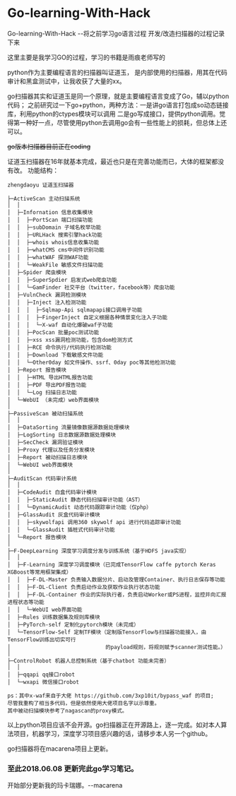 # Go-learning-With-Hack
Go-learning-With-Hack --将之前学习go语言过程 开发/改造扫描器的过程记录下来

这里主要是我学习GO的过程，学习的书籍是雨痕老师写的

python作为主要编程语言的扫描器叫证道玉，
是内部使用的扫描器，用其在代码审计和黑盒测试中，让我收获了大量的xx。

go扫描器其实和证道玉是同一个原理，就是主要编程语言变成了Go，辅以python代码；
之前研究过一下go+python，两种方法：一是讲go语言打包成so动态链接库，利用python的ctypes模块可以调用
二是go写成接口，提供python调用。觉得第一种好一点，尽管使用python去调用go会有一些性能上的损耗，但总体上还可以。

<del>go版本扫描器目前正在coding</del>

证道玉扫描器在16年就基本完成，最近也只是在完善功能而已，大体的框架都没有改。
功能结构：
```
zhengdaoyu 证道玉扫描器

├─ActiveScan 主动扫描系统
│  │
│  ├─Infornation 信息收集模块
│  │  ├─PortScan 端口扫描功能
│  │  ├─subDomain 子域名枚举功能
│  │  ├─URLHack 搜索引擎hack功能
│  │  ├─whois whois信息收集功能
│  │  ├─whatCMS cms中间件识别功能
│  │  ├─whatWAF 探测WAF功能
│  │  └─WeakFile 敏感文件扫描功能
│  ├─Spider 爬虫模块
│  │  ├─SuperSpdier 启发式web爬虫功能
│  │  └─GamFinder 社交平台（twitter，facebook等）爬虫功能
│  ├─VulnCheck 漏洞检测模块
│  │  ├─Inject 注入检测功能
│  │  │  ├─Sqlmap-Api sqlmapapi接口调用子功能
│  │  │  ├─FingerInject 自定义根据各种情景变化注入子功能
│  │  │  └─X-waf 自动化爆破waf子功能
│  │  ├─PocScan 批量poc测试功能
│  │  ├─xss xss漏洞检测功能，包含dom检测方式
│  │  ├─RCE 命令执行/代码执行检测功能
│  │  ├─Download 下载敏感文件功能
│  │  └─Other0day 如文件操作、ssrf、0day poc等其他检测功能
│  ├─Report 报告模块
│  │  ├─HTML 导出HTML报告功能
│  │  ├─PDF 导出PDF报告功能
│  │  └─Log 扫描日志功能
│  └─WebUI （未完成）web界面模块
│
├─PassiveScan 被动扫描系统
│  │
│  ├─DataSorting 流量镜像数据源数据处理模块
│  ├─LogSorting 日志数据源数据处理模块
│  ├─SecCheck 漏洞验证模块
│  ├─Proxy 代理以及任务分发模块
│  ├─Report 被动扫描日志模块
│  └─WebUI web界面模块
│
├─AuditScan 代码审计系统
│  │
│  ├─CodeAudit 白盒代码审计模块
│  │  ├─StaticAudit 静态代码扫描审计功能（AST）
│  │  └─DynamicAudit 动态代码跟踪审计功能（仅php）
│  ├─GlassAudit 灰盒代码审计模块
│  │  ├─skywolfapi 调用360 skywolf api 进行代码追踪审计功能
│  │  └─GlassAudit 插桩式代码审计功能
│  └─Report 报告模块
│
├─F-DeepLearning 深度学习调度分发与训练系统（基于HDFS java实现）
│  │
│  ├─F-Learning 深度学习调度模块（已完成TensorFlow caffe pytorch Keras XGBoost等常用框架集成）
│  │  ├─F-DL-Master 负责输入数据分片、启动及管理Container、执行日志保存等功能
│  │  ├─F-DL-Client 负责启动作业及获取作业执行状态功能
│  │  ├─F-DL-Container 作业的实际执行者，负责启动Worker或PS进程，监控并向汇报进程状态等功能
│  │  └─WebUI web界面功能
│  ├─Rules 训练数据集及规则库模块
│  ├─PyTorch-self 定制化pytorch模块（未完成）
│  └─TensorFlow-Self 定制TF模块（定制版TensorFlow与扫描器功能接入，由TensorFlow训练出切实可行
│                              的payload规则，将规则赋予scanner测试性能。）
│
├─ControlRobot 机器人总控制系统（基于chatbot 功能未完善）
│  │
│  ├─qqapi qq接口robot
│  └─wxapi 微信接口robot

ps：其中x-waf来自于大佬 https://github.com/3xp10it/bypass_waf 的项目;
尽管我重构了相当多代码，但是依然使用大佬项目名字以示尊重。
其中被动扫描模块参考了nagascan的proxy模式。
```

以上python项目应该不会开源。go扫描器正在开源路上，逐一完成。如对本人算法项目，机器学习，深度学习项目感兴趣的话，请移步本人另一个github。

go扫描器将在macarena项目上更新。

### 至此2018.06.08 更新完此go学习笔记。
开始部分更新我的玛卡瑞娜。--macarena
